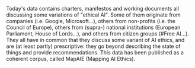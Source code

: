 Today's data contains charters, manifestos and working documents all discussing some variations of "ethical AI". Some of them originate from companies (i.e. Google, Microsoft...), others from non-profits (i.e. the Council of Europe), others from (supra-) national institutions (European Parliament, House of Lords...), and others from citizen groups (#Free AI...). They all have in common that they discuss some variant of AI ethics, and are (at least partly) prescriptive: they go beyond describing the state of things and provide recommendations. This data has been published as a coherent corpus, called MapAIE (Mapping AI Ethics).
